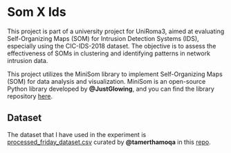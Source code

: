 # Som X Ids
This project is part of a university project for UniRoma3, aimed at evaluating Self-Organizing Maps (SOM) for Intrusion Detection Systems (IDS), especially using the CIC-IDS-2018 dataset. The objective is to assess the effectiveness of SOMs in clustering and identifying patterns in network intrusion data.

This project utilizes the MiniSom library to implement Self-Organizing Maps (SOM) for data analysis and visualization. MiniSom is an open-source Python library developed by __@JustGlowing__, and you can find the library repository [here](https://github.com/JustGlowing/minisom).

## Dataset

The dataset that I have used in the experiment is [processed_friday_dataset.csv](https://drive.google.com/file/d/1PaRrET5dDzJPFwGa7bUMmIwjQmE9otTb/view?usp=sharing) curated by __@tamerthamoqa__ in this [repo](https://github.com/tamerthamoqa/cic-ids-2018-intrusion-detection-classification).

